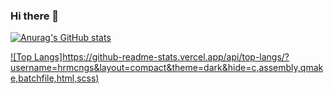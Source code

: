 ### Hi there 👋 

[![Anurag's GitHub stats](https://github-readme-stats.vercel.app/api?username=hrmcngs&show_icons=true&theme=dark)](https://github.com/anuraghazra/github-readme-stats)

[![Top Langs]https://github-readme-stats.vercel.app/api/top-langs/?username=hrmcngs&layout=compact&theme=dark&hide=c,assembly,qmake,batchfile,html,scss)](https://github.com/anuraghazra/github-readme-stats)
